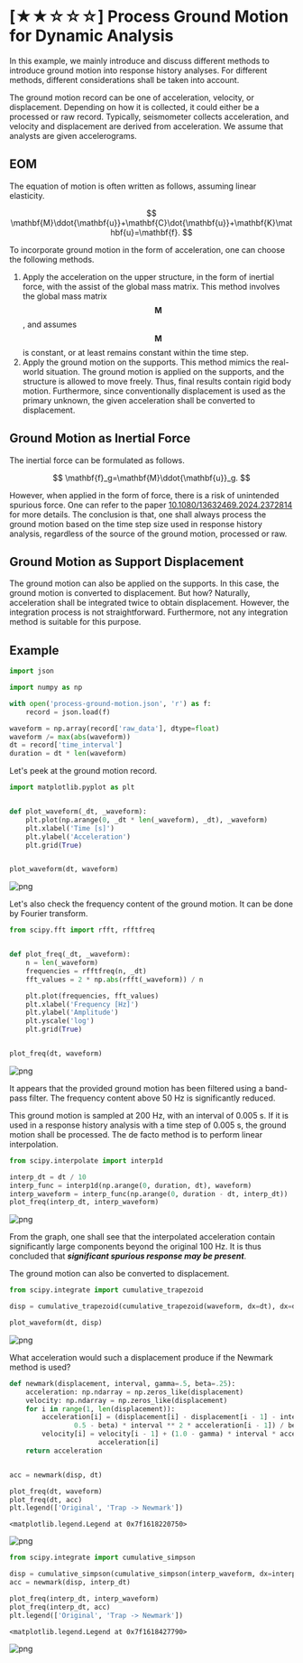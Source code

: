 # [★★☆☆☆] Process Ground Motion for Dynamic Analysis

In this example, we mainly introduce and discuss different methods to introduce ground motion into response history analyses.
For different methods, different considerations shall be taken into account.

The ground motion record can be one of acceleration, velocity, or displacement.
Depending on how it is collected, it could either be a processed or raw record.
Typically, seismometer collects acceleration, and velocity and displacement are derived from acceleration.
We assume that analysts are given accelerograms. 

## EOM

The equation of motion is often written as follows, assuming linear elasticity.

$$
\mathbf{M}\ddot{\mathbf{u}}+\mathbf{C}\dot{\mathbf{u}}+\mathbf{K}\mathbf{u}=\mathbf{f}.
$$

To incorporate ground motion in the form of acceleration, one can choose the following methods.

1.  Apply the acceleration on the upper structure, in the form of inertial force, with the assist of the global mass matrix.
    This method involves the global mass matrix $$\mathbf{M}$$, and assumes $$\mathbf{M}$$ is constant, or at least remains constant within the time step.
2.  Apply the ground motion on the supports.
    This method mimics the real-world situation.
    The ground motion is applied on the supports, and the structure is allowed to move freely.
    Thus, final results contain rigid body motion.
    Furthermore, since conventionally displacement is used as the primary unknown, the given acceleration shall be converted to displacement.

## Ground Motion as Inertial Force

The inertial force can be formulated as follows.

$$
\mathbf{f}_g=\mathbf{M}\ddot{\mathbf{u}}_g.
$$

However, when applied in the form of force, there is a risk of unintended spurious force.
One can refer to the paper [10.1080/13632469.2024.2372814](https://doi.org/10.1080/13632469.2024.2372814) for more details.
The conclusion is that, one shall always process the ground motion based on the time step size used in response history analysis, regardless of the source of the ground motion, processed or raw.

## Ground Motion as Support Displacement

The ground motion can also be applied on the supports.
In this case, the ground motion is converted to displacement.
But how?
Naturally, acceleration shall be integrated twice to obtain displacement.
However, the integration process is not straightforward.
Furthermore, not any integration method is suitable for this purpose.

## Example


```python
import json

import numpy as np

with open('process-ground-motion.json', 'r') as f:
    record = json.load(f)

waveform = np.array(record['raw_data'], dtype=float)
waveform /= max(abs(waveform))
dt = record['time_interval']
duration = dt * len(waveform)
```

Let's peek at the ground motion record.


```python
import matplotlib.pyplot as plt


def plot_waveform(_dt, _waveform):
    plt.plot(np.arange(0, _dt * len(_waveform), _dt), _waveform)
    plt.xlabel('Time [s]')
    plt.ylabel('Acceleration')
    plt.grid(True)


plot_waveform(dt, waveform)
```


    
![png](process-ground-motion_files/process-ground-motion_3_0.png)
    


Let's also check the frequency content of the ground motion.
It can be done by Fourier transform.


```python
from scipy.fft import rfft, rfftfreq


def plot_freq(_dt, _waveform):
    n = len(_waveform)
    frequencies = rfftfreq(n, _dt)
    fft_values = 2 * np.abs(rfft(_waveform)) / n

    plt.plot(frequencies, fft_values)
    plt.xlabel('Frequency [Hz]')
    plt.ylabel('Amplitude')
    plt.yscale('log')
    plt.grid(True)


plot_freq(dt, waveform)
```


    
![png](process-ground-motion_files/process-ground-motion_5_0.png)
    


It appears that the provided ground motion has been filtered using a band-pass filter.
The frequency content above 50 Hz is significantly reduced.

This ground motion is sampled at 200 Hz, with an interval of 0.005 s.
If it is used in a response history analysis with a time step of 0.005 s, the ground motion shall be processed.
The de facto method is to perform linear interpolation.


```python
from scipy.interpolate import interp1d

interp_dt = dt / 10
interp_func = interp1d(np.arange(0, duration, dt), waveform)
interp_waveform = interp_func(np.arange(0, duration - dt, interp_dt))
plot_freq(interp_dt, interp_waveform)
```


    
![png](process-ground-motion_files/process-ground-motion_7_0.png)
    


From the graph, one shall see that the interpolated acceleration contain significantly large components beyond the original 100 Hz.
It is thus concluded that ***significant spurious response may be present***.

The ground motion can also be converted to displacement.


```python
from scipy.integrate import cumulative_trapezoid

disp = cumulative_trapezoid(cumulative_trapezoid(waveform, dx=dt), dx=dt)

plot_waveform(dt, disp)
```


    
![png](process-ground-motion_files/process-ground-motion_9_0.png)
    


What acceleration would such a displacement produce if the Newmark method is used?


```python
def newmark(displacement, interval, gamma=.5, beta=.25):
    acceleration: np.ndarray = np.zeros_like(displacement)
    velocity: np.ndarray = np.zeros_like(displacement)
    for i in range(1, len(displacement)):
        acceleration[i] = (displacement[i] - displacement[i - 1] - interval * velocity[i - 1] - (
                0.5 - beta) * interval ** 2 * acceleration[i - 1]) / beta / interval ** 2
        velocity[i] = velocity[i - 1] + (1.0 - gamma) * interval * acceleration[i - 1] + gamma * interval * \
                      acceleration[i]
    return acceleration


acc = newmark(disp, dt)

plot_freq(dt, waveform)
plot_freq(dt, acc)
plt.legend(['Original', 'Trap -> Newmark'])
```




    <matplotlib.legend.Legend at 0x7f1618220750>




    
![png](process-ground-motion_files/process-ground-motion_11_1.png)
    



```python
from scipy.integrate import cumulative_simpson

disp = cumulative_simpson(cumulative_simpson(interp_waveform, dx=interp_dt), dx=interp_dt)
acc = newmark(disp, interp_dt)

plot_freq(interp_dt, interp_waveform)
plot_freq(interp_dt, acc)
plt.legend(['Original', 'Trap -> Newmark'])
```




    <matplotlib.legend.Legend at 0x7f1618427790>




    
![png](process-ground-motion_files/process-ground-motion_12_1.png)
    

